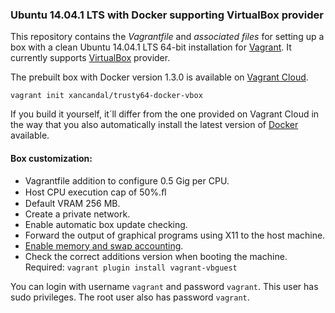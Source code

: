 
### Ubuntu 14.04.1 LTS with Docker supporting VirtualBox provider

This repository contains the *Vagrantfile* and *associated files* for setting up a box with a clean Ubuntu 14.04.1 LTS 64-bit installation for [Vagrant](https://www.vagrantup.com/). It currently supports [VirtualBox](https://www.virtualbox.org/) provider.

The prebuilt box with Docker version 1.3.0 is available on [Vagrant Cloud](https://vagrantcloud.com/xancandal/boxes/trusty64-docker-vbox).

```
vagrant init xancandal/trusty64-docker-vbox
```

If you build it yourself, it´ll differ from the one provided on Vagrant Cloud in the way that you also automatically install the latest version of [Docker](https://www.docker.io/) available.

#### Box customization:

* Vagrantfile addition to configure 0.5 Gig per CPU.
* Host CPU execution cap of 50%.ﬂ
* Default VRAM 256 MB.
* Create a private network.
* Enable automatic box update checking.
* Forward the output of graphical programs using X11 to the host machine.
* [Enable memory and swap accounting](http://docs.docker.io/en/latest/installation/ubuntulinux/#memory-and-swap-accounting).
* Check the correct additions version when booting the machine. Required:
`vagrant plugin install vagrant-vbguest`

You can login with username `vagrant` and password `vagrant`. This user has sudo privileges. The root user also has password `vagrant`.




